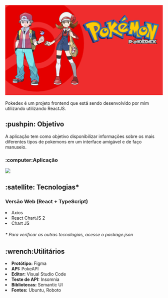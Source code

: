 <img src="Cover.png" /> 

Pokedex é um projeto frontend que está sendo desenvolvido por mim utilizando utilizando ReactJS.

<h2><strong>:pushpin: Objetivo</strong></h2>

A aplicação tem como objetivo disponibilizar informações sobre os mais diferentes tipos de pokemons em um interface amigável e de faço manuseio.

<h3>:computer:Aplicação</h3>
<img src="App.gif" /> 

<h2><strong>:satellite: Tecnologias*</strong></h2>
<h3>Versão Web (React + TypeScript)</h3>
<li>Axios</li>
<li>React ChartJS 2</li>
<li>Chart JS</li>

<h6>* Para verificar as outras tecnologias, acesse o package.json</h6>

<h2><strong>:wrench:Utilitários</strong></h2>
<li><strong>Protótipo:</strong> Figma</li>
<li><strong>API:</strong> PokeAPI</li>
<li><strong>Editor:</strong> Visual Studio Code</li>
<li><strong>Teste de API:</strong> Insomnia</li>
<li><strong>Bibliotecas:</strong> Semantic UI</li>
<li><strong>Fontes:</strong> Ubuntu, Roboto</li>
